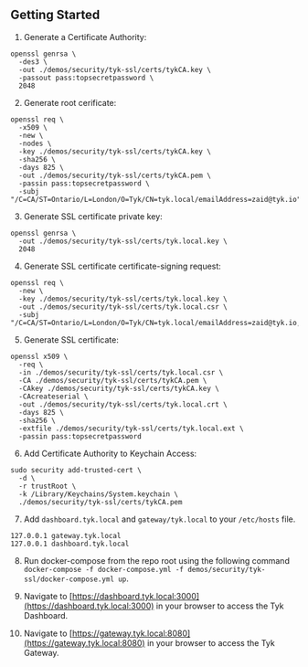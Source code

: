 ## Getting Started

1. Generate a Certificate Authority:

```
openssl genrsa \
  -des3 \
  -out ./demos/security/tyk-ssl/certs/tykCA.key \
  -passout pass:topsecretpassword \
  2048
```

2. Generate root cerificate:

```
openssl req \
  -x509 \
  -new \
  -nodes \
  -key ./demos/security/tyk-ssl/certs/tykCA.key \
  -sha256 \
  -days 825 \
  -out ./demos/security/tyk-ssl/certs/tykCA.pem \
  -passin pass:topsecretpassword \
  -subj "/C=CA/ST=Ontario/L=London/O=Tyk/CN=tyk.local/emailAddress=zaid@tyk.io"
```

3. Generate SSL certificate private key:

```
openssl genrsa \
  -out ./demos/security/tyk-ssl/certs/tyk.local.key \
  2048
```

4. Generate SSL certificate certificate-signing request:

```
openssl req \
  -new \
  -key ./demos/security/tyk-ssl/certs/tyk.local.key \
  -out ./demos/security/tyk-ssl/certs/tyk.local.csr \
  -subj "/C=CA/ST=Ontario/L=London/O=Tyk/CN=tyk.local/emailAddress=zaid@tyk.io,challengePassword=topsecretpassword"
```

5. Generate SSL certificate:

```
openssl x509 \
  -req \
  -in ./demos/security/tyk-ssl/certs/tyk.local.csr \
  -CA ./demos/security/tyk-ssl/certs/tykCA.pem \
  -CAkey ./demos/security/tyk-ssl/certs/tykCA.key \
  -CAcreateserial \
  -out ./demos/security/tyk-ssl/certs/tyk.local.crt \
  -days 825 \
  -sha256 \
  -extfile ./demos/security/tyk-ssl/certs/tyk.local.ext \
  -passin pass:topsecretpassword
```

6. Add Certificate Authority to Keychain Access:

```
sudo security add-trusted-cert \
  -d \
  -r trustRoot \
  -k /Library/Keychains/System.keychain \
  ./demos/security/tyk-ssl/certs/tykCA.pem
```

7. Add `dashboard.tyk.local` and `gateway/tyk.local` to your `/etc/hosts` file.

```
127.0.0.1 gateway.tyk.local
127.0.0.1 dashboard.tyk.local
```

8. Run docker-compose from the repo root using the following command `docker-compose -f docker-compose.yml -f demos/security/tyk-ssl/docker-compose.yml up`.

9. Navigate to [https://dashboard.tyk.local:3000](https://dashboard.tyk.local:3000) in your browser to access the Tyk Dashboard.

10. Navigate to [https://gateway.tyk.local:8080](https://gateway.tyk.local:8080) in your browser to access the Tyk Gateway.
